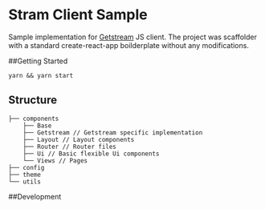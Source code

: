 # Stram Client Sample

Sample implementation for [Getstream](https://getstream.io/) JS client.
The project was scaffolder with a standard create-react-app boilderplate without any modifications.

##Getting Started

    yarn && yarn start

## Structure

    ├── components
    	├── Base
    	├── Getstream // Getstream specific implementation
    	├── Layout // Layout components
    	├── Router // Router files
    	├── Ui // Basic flexible Ui components
    	└── Views // Pages
    ├── config
    ├── theme
    └── utils

##Development
